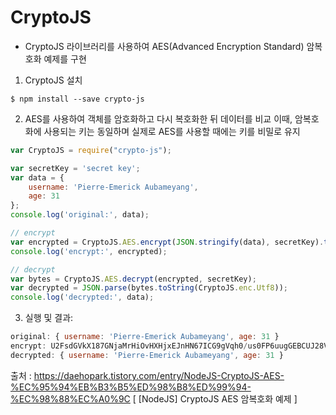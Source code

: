 <h1> CryptoJS </h1>

- CryptoJS 라이브러리를 사용하여 AES(Advanced Encryption Standard) 암복호화 예제를 구현

1. CryptoJS 설치

`$ npm install --save crypto-js`


2. AES를 사용하여 객체를 암호화하고 다시 복호화한 뒤 데이터를 비교 이때, 암복호화에 사용되는 키는 동일하며 실제로 AES를 사용할 때에는 키를 비밀로 유지

```javascript
var CryptoJS = require("crypto-js");

var secretKey = 'secret key';
var data = {
    username: 'Pierre-Emerick Aubameyang',
    age: 31
};
console.log('original:', data);

// encrypt
var encrypted = CryptoJS.AES.encrypt(JSON.stringify(data), secretKey).toString();
console.log('encrypt:', encrypted);

// decrypt
var bytes = CryptoJS.AES.decrypt(encrypted, secretKey);
var decrypted = JSON.parse(bytes.toString(CryptoJS.enc.Utf8));
console.log('decrypted:', data);
```

3. 실행 및 결과:
```javascript
original: { username: 'Pierre-Emerick Aubameyang', age: 31 }
encrypt: U2FsdGVkX187GNjaMrHiOvHXHjxEJnHN67ICG9gVqh0/us0FP6uugGEBCUJ28VRQakaVGy2YhydURaL9zgxoCoH24KSMv/JeKBSdbNge7Dc=
decrypted: { username: 'Pierre-Emerick Aubameyang', age: 31 }
```

출처 : https://daehopark.tistory.com/entry/NodeJS-CryptoJS-AES-%EC%95%94%EB%B3%B5%ED%98%B8%ED%99%94-%EC%98%88%EC%A0%9C [ [NodeJS] CryptoJS AES 암복호화 예제 ]
